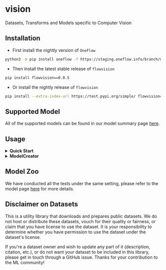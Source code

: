 # vision
Datasets, Transforms and Models specific to Computer Vision


## Installation
- First install the nightly version of `OneFlow`
```bash
python3 -m pip install oneflow -f https://staging.oneflow.info/branch/master/cu102
```

- Then install the latest stable release of `flowvision`
```bash
pip install flowvision==0.0.5
```

- Or install the nightly release of `flowvision`
```bash
pip install --extra-index-url https://test.pypi.org/simple/ flowvision==0.0.5
```

## Supported Model
All of the supported models can be found in our model summary page [here](MODEL_SUMMARY.md).


## Usage
<details>
<summary> <b> Quick Start </b> </summary>

- list supported model
```python
from flowvision import ModelCreator
ModelCreator.model_table()
```

- search supported model by wildcard
```python
from flowvision import ModelCreator
ModelCreator.model_table("*vit*", pretrained=True)
ModelCreator.model_table("*vit*", pretrained=False)
ModelCreator.model_table('alexnet')
```

- create model use `ModelCreator`
```python
from flowvision import ModelCreator
model = ModelCreator.create_model('alexnet', pretrained=True)
```

</details>

<details>
<summary> <b> ModelCreator </b> </summary>

- Create model in a simple way
```python
from flowvision.models import ModelCreator
model = ModelCreator.create_model('alexnet', pretrained=True)
```
the pretrained weight will be saved to `./checkpoints`

- Supported model table
```python
from flowvision.models import ModelCreator
ModelCreator.model_table()
```
```
           Models            
┏━━━━━━━━━━━━━━┳━━━━━━━━━━━━┓
┃ Name         ┃ Pretrained ┃
┡━━━━━━━━━━━━━━╇━━━━━━━━━━━━┩
│ alexnet      │ true       │
│ vit_b_16_224 │ false      │
│ vit_b_16_384 │ true       │
│ vit_b_32_224 │ false      │
│ vit_b_32_384 │ true       │
│ vit_l_16_384 │ true       │
│ vit_l_32_384 │ true       │
└──────────────┴────────────┘
```
show all of the supported model in the table manner

- List models with pretrained weights
```python
from flowvision.models import ModelCreator
ModelCreator.model_table(pretrained=True)
```
```
           Models            
┏━━━━━━━━━━━━━━┳━━━━━━━━━━━━┓
┃ Name         ┃ Pretrained ┃
┡━━━━━━━━━━━━━━╇━━━━━━━━━━━━┩
│ alexnet      │ true       │
│ vit_b_16_384 │ true       │
│ vit_b_32_384 │ true       │
│ vit_l_16_384 │ true       │
│ vit_l_32_384 │ true       │
└──────────────┴────────────┘
```
- Search for model by Wildcard
```python
from flowvision.models import ModelCreator
ModelCreator.model_table('vit*')
```
```
           Models            
┏━━━━━━━━━━━━━━┳━━━━━━━━━━━━┓
┃ Name         ┃ Pretrained ┃
┡━━━━━━━━━━━━━━╇━━━━━━━━━━━━┩
│ vit_b_16_224 │ false      │
│ vit_b_16_384 │ true       │
│ vit_b_32_224 │ false      │
│ vit_b_32_384 │ true       │
│ vit_l_16_384 │ true       │
│ vit_l_32_384 │ true       │
└──────────────┴────────────┘
```
- Search for model with pretrained weights by Wildcard
```python
from flowvision.models import ModelCreator
ModelCreator.model_table('vit*', pretrained=True)
```
```
           Models            
┏━━━━━━━━━━━━━━┳━━━━━━━━━━━━┓
┃ Name         ┃ Pretrained ┃
┡━━━━━━━━━━━━━━╇━━━━━━━━━━━━┩
│ vit_b_16_384 │ true       │
│ vit_b_32_384 │ true       │
│ vit_l_16_384 │ true       │
│ vit_l_32_384 │ true       │
└──────────────┴────────────┘
```

</details>

## Model Zoo
We have conducted all the tests under the same setting, please refer to the model page [here](MODEL_ZOO.md) for more details.

## Disclaimer on Datasets
This is a utility library that downloads and prepares public datasets. We do not host or distribute these datasets, vouch for their quality or fairness, or claim that you have license to use the dataset. It is your responsibility to determine whether you have permission to use the dataset under the dataset's license.

If you're a dataset owner and wish to update any part of it (description, citation, etc.), or do not want your dataset to be included in this library, please get in touch through a GitHub issue. Thanks for your contribution to the ML community!
